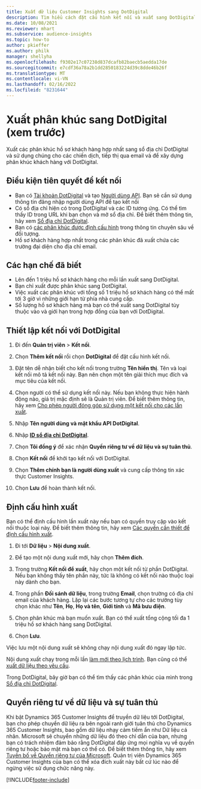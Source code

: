 ```yaml
---
title: Xuất dữ liệu Customer Insights sang DotDigital
description: Tìm hiểu cách đặt cấu hình kết nối và xuất sang DotDigital.
ms.date: 10/08/2021
ms.reviewer: mhart
ms.subservice: audience-insights
ms.topic: how-to
author: pkieffer
ms.author: philk
manager: shellyha
ms.openlocfilehash: f9302e17c07238d837dcafb82baecb5aedda17de
ms.sourcegitcommit: e7cdf36a78a2b1dd2850183224d39c8dde46b26f
ms.translationtype: MT
ms.contentlocale: vi-VN
ms.lasthandoff: 02/16/2022
ms.locfileid: "8231644"
---
```

# <a name="export-segments-to-dotdigital-preview"></a>Xuất phân khúc sang DotDigital (xem trước)

Xuất các phân khúc hồ sơ khách hàng hợp nhất sang sổ địa chỉ DotDigital và sử dụng chúng cho các chiến dịch, tiếp thị qua email và để xây dựng phân khúc khách hàng với DotDigital. 

## <a name="prerequisites-for-a-connection"></a>Điều kiện tiên quyết để kết nối

-   Bạn có [Tài khoản DotDigital](https://dotdigital.com/) và tạo [Người dùng API](https://support.dotdigital.com/hc/articles/115001718730-How-do-I-create-an-API-user). Bạn sẽ cần sử dụng thông tin đăng nhập người dùng API để tạo kết nối
-   Có sổ địa chỉ hiện có trong DotDigital và các ID tương ứng. Có thể tìm thấy ID trong URL khi bạn chọn và mở sổ địa chỉ. Để biết thêm thông tin, hãy xem [Sổ địa chỉ DotDigital](https://support.dotdigital.com/hc/articles/212211968-Creating-an-address-book).
-   Bạn có [các phân khúc được định cấu hình](segments.md) trong thông tin chuyên sâu về đối tượng.
-   Hồ sơ khách hàng hợp nhất trong các phân khúc đã xuất chứa các trường đại diện cho địa chỉ email.

## <a name="known-limitations"></a>Các hạn chế đã biết

- Lên đến 1 triệu hồ sơ khách hàng cho mỗi lần xuất sang DotDigital.
- Bạn chỉ xuất được phân khúc sang DotDigital.
- Việc xuất các phân khúc với tổng số 1 triệu hồ sơ khách hàng có thể mất tới 3 giờ vì những giới hạn từ phía nhà cung cấp. 
- Số lượng hồ sơ khách hàng mà bạn có thể xuất sang DotDigital tùy thuộc vào và giới hạn trong hợp đồng của bạn với DotDigital.

## <a name="set-up-connection-to-dotdigital"></a>Thiết lập kết nối với DotDigital

1. Đi đến **Quản trị viên** > **Kết nối**.

1. Chọn **Thêm kết nối** rồi chọn **DotDigital** để đặt cấu hình kết nối.

1. Đặt tên dễ nhận biết cho kết nối trong trường **Tên hiển thị**. Tên và loại kết nối mô tả kết nối này. Bạn nên chọn một tên giải thích mục đích và mục tiêu của kết nối.

1. Chọn người có thể sử dụng kết nối này. Nếu bạn không thực hiện hành động nào, giá trị mặc định sẽ là Quản trị viên. Để biết thêm thông tin, hãy xem [Cho phép người đóng góp sử dụng một kết nối cho các lần xuất](connections.md#allow-contributors-to-use-a-connection-for-exports).

1. Nhập **Tên người dùng và mật khẩu API DotDigital**. 

1. Nhập **[ID sổ địa chỉ DotDigital](https://support.dotdigital.com/hc/articles/212211968-Creating-an-address-book)**.

1. Chọn **Tôi đồng ý** để xác nhận **Quyền riêng tư về dữ liệu và sự tuân thủ**.

1. Chọn **Kết nối** để khởi tạo kết nối với DotDigital.

1. Chọn **Thêm chính bạn là người dùng xuất** và cung cấp thông tin xác thực Customer Insights.

1. Chọn **Lưu** để hoàn thành kết nối. 

## <a name="configure-an-export"></a>Định cấu hình xuất

Bạn có thể định cấu hình lần xuất này nếu bạn có quyền truy cập vào kết nối thuộc loại này. Để biết thêm thông tin, hãy xem [Các quyền cần thiết để định cấu hình xuất](export-destinations.md#set-up-a-new-export).

1. Đi tới **Dữ liệu** > **Nội dung xuất**.

1. Để tạo một nội dung xuất mới, hãy chọn **Thêm đích**.

1. Trong trường **Kết nối để xuất**, hãy chọn một kết nối từ phần DotDigital. Nếu bạn không thấy tên phần này, tức là không có kết nối nào thuộc loại này dành cho bạn.


1. Trong phần **Đối sánh dữ liệu**, trong trường **Email**, chọn trường có địa chỉ email của khách hàng. Lặp lại các bước tương tự cho các trường tùy chọn khác như **Tên**, **Họ**, **Họ và tên**, **Giới tính** và **Mã bưu điện**.

1. Chọn phân khúc mà bạn muốn xuất. Bạn có thể xuất tổng cộng tối đa 1 triệu hồ sơ khách hàng sang DotDigital.

1. Chọn **Lưu**.

Việc lưu một nội dung xuất sẽ không chạy nội dung xuất đó ngay lập tức.

Nội dung xuất chạy trong mỗi lần [làm mới theo lịch trình](system.md#schedule-tab). Bạn cũng có thể [xuất dữ liệu theo yêu cầu](export-destinations.md#run-exports-on-demand). 
 
Trong DotDigital, bây giờ bạn có thể tìm thấy các phân khúc của mình trong [Sổ địa chỉ DotDigital](https://support.dotdigital.com/hc/articles/212211968-Creating-an-address-book).


## <a name="data-privacy-and-compliance"></a>Quyền riêng tư về dữ liệu và sự tuân thủ

Khi bật Dynamics 365 Customer Insights để truyền dữ liệu tới DotDigital, bạn cho phép chuyển dữ liệu ra bên ngoài ranh giới tuân thủ cho Dynamics 365 Customer Insights, bao gồm dữ liệu nhạy cảm tiềm ẩn như Dữ liệu cá nhân. Microsoft sẽ chuyển những dữ liệu đó theo chỉ dẫn của bạn, nhưng bạn có trách nhiệm đảm bảo rằng DotDigital đáp ứng mọi nghĩa vụ về quyền riêng tư hoặc bảo mật mà bạn có thể có. Để biết thêm thông tin, hãy xem [Tuyên bố về Quyền riêng tư của Microsoft](https://go.microsoft.com/fwlink/?linkid=396732).
Quản trị viên Dynamics 365 Customer Insights của bạn có thể xóa đích xuất này bất cứ lúc nào để ngừng việc sử dụng chức năng này.


[!INCLUDE[footer-include](../includes/footer-banner.md)]
